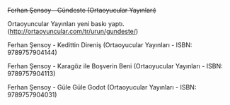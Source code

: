 <strike>Ferhan Şensoy - Gündeste (Ortaoyucular Yayınları)</strike>

Ortaoyuncular Yayınları yeni baskı yaptı. (http://ortaoyuncular.com/tr/urun/gundeste/)

Ferhan Şensoy - Kedittin Direniş (Ortaoyucular Yayınları - ISBN: 9789757904144)

Ferhan Şensoy - Karagöz ile Boşverin Beni (Ortaoyucular Yayınları - ISBN: 9789757904113)

Ferhan Şensoy - Güle Güle Godot (Ortaoyucular Yayınları - ISBN: 9789757904031)
